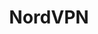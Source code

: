 ---
blog: https://nordvpn.com/blog
facebook: https://facebook.com/nordvpn
instagram: https://instagram.com/nordvpn
logohandle: nordvpn
sort: nordvpn
title: NordVPN
twitter: https://x.com/NordVPN
website: https://nordvpn.com/
youtube: https://youtube.com/channel/UCSZhRxyloC-qzURiOa3vbFQ
---